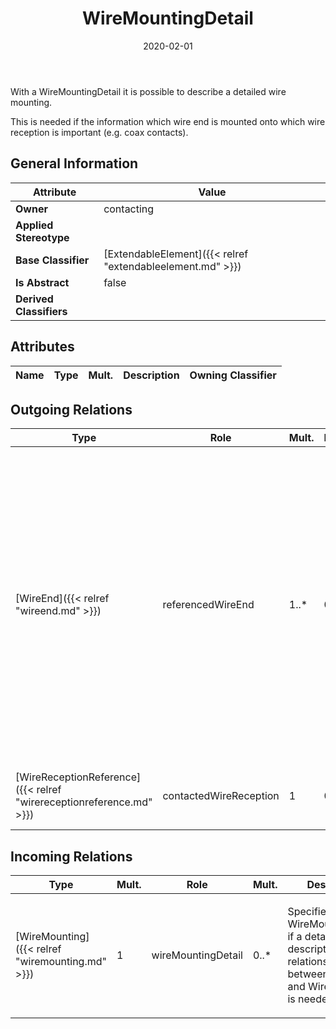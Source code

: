 ﻿---
title: WireMountingDetail
toc: false
type: specs
date: "2020-02-01"
draft: false
specification: VEC
version: 1.2.0
documentType: "Recommendation"
elementType: Class
classes:
  - WireMountingDetail
menu_name: vec-1.2.0
---
<p> With a WireMountingDetail it is possible to describe a detailed wire mounting.     </p>      <p> This is needed if the information which wire end is mounted onto which wire reception is important (e.g. coax contacts).      </p>

## General Information

| Attribute               | Value |
|-------------------------|-------|
| **Owner**               | contacting |
| **Applied Stereotype**  |   |
| **Base Classifier**     | [ExtendableElement]({{< relref "extendableelement.md" >}})<br/>  |
| **Is Abstract**         | false |
| **Derived Classifiers** |   |

## Attributes
|  Name  |  Type  |  Mult.  |  Description  |  Owning Classifier  |
|--------|--------|---------|---------------|--------------|

## Outgoing Relations
|    Type  |   Role   |   Mult.   |   Mult.   |   Description   |
|----------|----------|-----------|-----------|-----------------|
| [WireEnd]({{< relref "wireend.md" >}}) | referencedWireEnd | 1..* | 0..* | References the WireEnds that are mounted to referenced WireReception. A cardinality of more than one is allowed in order support parallel connectors, where multiple wire ends are placed on one side of the connector (one wire reception) and the other wire ends are placed on the other side of the connector (the other wire reception). |
| [WireReceptionReference]({{< relref "wirereceptionreference.md" >}}) | contactedWireReception | 1 | 0..* | References the WireReception that is used for the WireMounting. |
##  Incoming Relations
|    Type  |   Mult.  |   Role    |   Mult.   |   Description  |
|----------|----------|-----------|-----------|----------------|
| [WireMounting]({{< relref "wiremounting.md" >}}) | 1 | wireMountingDetail | 0..* | <p> Specifies the WireMoutingDetails, if a detailed description of the relationships between WireEnds and WireReceptions is needed.      </p> |
